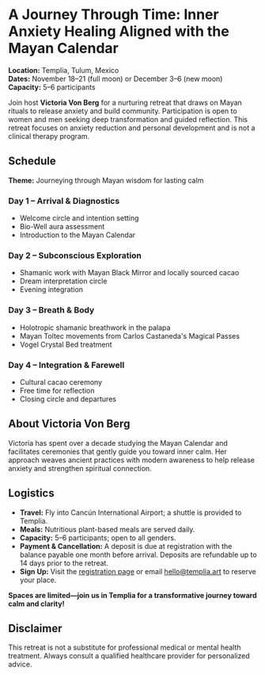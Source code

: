 # A Journey Through Time: Inner Anxiety Healing Aligned with the Mayan Calendar

**Location:** Templia, Tulum, Mexico  
**Dates:** November 18–21 (full moon) or December 3–6 (new moon)  
**Capacity:** 5–6 participants

Join host **Victoria Von Berg** for a nurturing retreat that draws on Mayan rituals to release anxiety and build community. Participation is open to women and men seeking deep transformation and guided reflection. This retreat focuses on anxiety reduction and personal development and is not a clinical therapy program.

## Schedule

**Theme:** Journeying through Mayan wisdom for lasting calm

### Day 1 – Arrival & Diagnostics
- Welcome circle and intention setting
- Bio-Well aura assessment
- Introduction to the Mayan Calendar

### Day 2 – Subconscious Exploration
- Shamanic work with Mayan Black Mirror and locally sourced cacao
- Dream interpretation circle
- Evening integration

### Day 3 – Breath & Body
- Holotropic shamanic breathwork in the palapa
- Mayan Toltec movements from Carlos Castaneda's Magical Passes
- Vogel Crystal Bed treatment

### Day 4 – Integration & Farewell
- Cultural cacao ceremony
- Free time for reflection
- Closing circle and departures

## About Victoria Von Berg
Victoria has spent over a decade studying the Mayan Calendar and facilitates ceremonies that gently guide you toward inner calm. Her approach weaves ancient practices with modern awareness to help release anxiety and strengthen spiritual connection.

## Logistics
- **Travel:** Fly into Cancún International Airport; a shuttle is provided to Templia.
- **Meals:** Nutritious plant-based meals are served daily.
- **Capacity:** 5–6 participants; open to all genders.
- **Payment & Cancellation:** A deposit is due at registration with the balance payable one month before arrival. Deposits are refundable up to 14 days prior to the retreat.
- **Sign Up:** Visit the [registration page](#) or email [hello@templia.art](mailto:hello@templia.art) to reserve your place.

**Spaces are limited—join us in Templia for a transformative journey toward calm and clarity!**

## Disclaimer
This retreat is not a substitute for professional medical or mental health treatment. Always consult a qualified healthcare provider for personalized advice.

